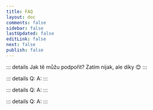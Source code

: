```yaml
---
title: FAQ
layout: doc 
comments: false
sidebar: false
lastUpdated: false
editLink: false
next: false
publish: false
---
```


::: details Jak tě můžu podpořit?
Zatím nijak, ale díky :blush:
:::

::: details Q:
A:
:::

::: details Q:
A:
:::

::: details Q:
A:
:::

